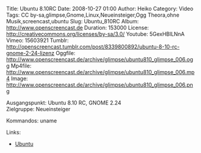 Title: Ubuntu 8.10RC
Date: 2008-10-27 01:00
Author: Heiko
Category: Video
Tags: CC by-sa,glimpse,Gnome,Linux,Neueinsteiger,Ogg Theora,ohne Musik,screencast,ubuntu
Slug: Ubuntu_810RC
Album: http://www.openscreencast.de
Duration: 153000
License: http://creativecommons.org/licenses/by-sa/3.0/
Youtube: 5GexHBlLNnA
Vimeo: 15603921
Tumblr: http://openscreencast.tumblr.com/post/8339800892/ubuntu-8-10-rc-gnome-2-24-lizenz
Oggfile: http://www.openscreencast.de/archive/glimpse/ubuntu810_glimpse_006.ogg
Mp4file: http://www.openscreencast.de/archive/glimpse/ubuntu810_glimpse_006.mp4
Image: http://www.openscreencast.de/archive/glimpse/ubuntu810_glimpse_006.png

Ausgangspunkt: Ubuntu 8.10 RC, GNOME 2.24  
Zielgruppe: Neueinsteiger  

Kommandos: uname

Links:

  * [Ubuntu](http://de.wikipedia.org/wiki/Ubuntu)

